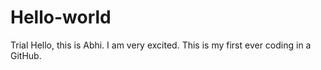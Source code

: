 # Hello-world
Trial 
Hello, this is Abhi. I am very excited. This is my first ever coding in a GitHub. 

